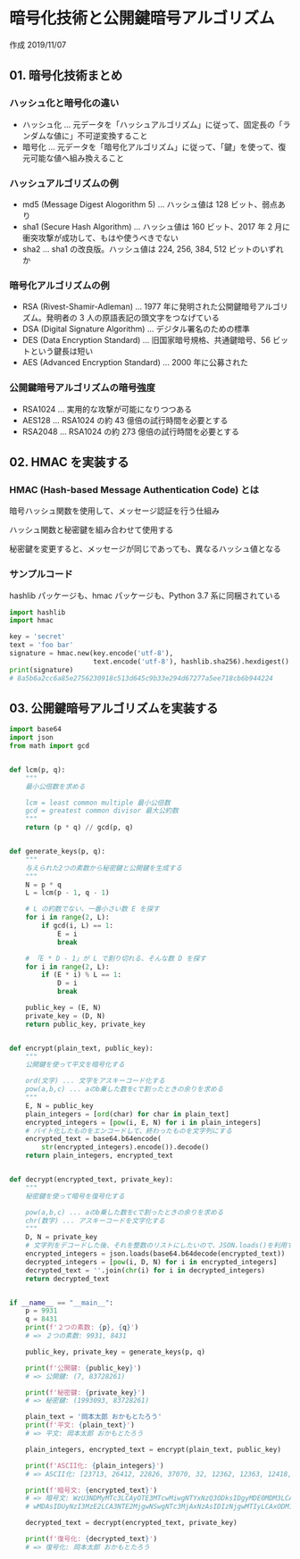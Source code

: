 #  暗号化技術と公開鍵暗号アルゴリズム

作成 2019/11/07

## 01. 暗号化技術まとめ

### ハッシュ化と暗号化の違い

-   ハッシュ化 ... 元データを「ハッシュアルゴリズム」に従って、固定長の「ランダムな値に」不可逆変換すること
-   暗号化 ... 元データを「暗号化アルゴリズム」に従って、「鍵」を使って、復元可能な値へ組み換えること

### ハッシュアルゴリズムの例

-   md5 (Message Digest Alogorithm 5) ... ハッシュ値は 128 ビット、弱点あり
-   sha1 (Secure Hash Algorithm) ... ハッシュ値は 160 ビット、2017 年 2 月に衝突攻撃が成功して、もはや使うべきでない
-   sha2 ... sha1 の改良版。ハッシュ値は 224, 256, 384, 512 ビットのいずれか

### 暗号化アルゴリズムの例

-   RSA (Rivest-Shamir-Adleman) ... 1977 年に発明された公開鍵暗号アルゴリズム。発明者の 3 人の原語表記の頭文字をつなげている
-   DSA (Digital Signature Algorithm) ... デジタル署名のための標準
-   DES (Data Encryption Standard) ... 旧国家暗号規格、共通鍵暗号、56 ビットという鍵長は短い
-   AES (Advanced Encryption Standard) ... 2000 年に公募された

### 公開鍵暗号アルゴリズムの暗号強度

-   RSA1024 … 実用的な攻撃が可能になりつつある
-   AES128 … RSA1024 の約 43 億倍の試行時間を必要とする
-   RSA2048 … RSA1024 の約 273 億倍の試行時間を必要とする

## 02. HMAC を実装する

### HMAC (Hash-based Message Authentication Code) とは

暗号ハッシュ関数を使用して、メッセージ認証を行う仕組み

ハッシュ関数と秘密鍵を組み合わせて使用する

秘密鍵を変更すると、メッセージが同じであっても、異なるハッシュ値となる

### サンプルコード

hashlib パッケージも、hmac パッケージも、Python 3.7 系に同梱されている

```python
import hashlib
import hmac

key = 'secret'
text = 'foo bar'
signature = hmac.new(key.encode('utf-8'),
                     text.encode('utf-8'), hashlib.sha256).hexdigest()
print(signature)
# 8a5b6a2cc6a85e2756230918c513d645c9b33e294d67277a5ee718cb6b944224
```

## 03. 公開鍵暗号アルゴリズムを実装する

```python
import base64
import json
from math import gcd


def lcm(p, q):
    """
    最小公倍数を求める

    lcm = least common multiple 最小公倍数
    gcd = greatest common divisor 最大公約数
    """
    return (p * q) // gcd(p, q)


def generate_keys(p, q):
    """
    与えられた2つの素数から秘密鍵と公開鍵を生成する
    """
    N = p * q
    L = lcm(p - 1, q - 1)

    # L の約数でない、一番小さい数 E を探す
    for i in range(2, L):
        if gcd(i, L) == 1:
            E = i
            break

    # 「E * D - 1」が L で割り切れる、そんな数 D を探す
    for i in range(2, L):
        if (E * i) % L == 1:
            D = i
            break

    public_key = (E, N)
    private_key = (D, N)
    return public_key, private_key


def encrypt(plain_text, public_key):
    """
    公開鍵を使って平文を暗号化する

    ord(文字) ... 文字をアスキーコード化する
    pow(a,b,c) ... aのb乗した数をcで割ったときの余りを求める
    """
    E, N = public_key
    plain_integers = [ord(char) for char in plain_text]
    encrypted_integers = [pow(i, E, N) for i in plain_integers]
    # バイト化したものをエンコードして、終わったものを文字列にする
    encrypted_text = base64.b64encode(
        str(encrypted_integers).encode()).decode()
    return plain_integers, encrypted_text


def decrypt(encrypted_text, private_key):
    """
    秘密鍵を使って暗号を復号化する

    pow(a,b,c) ... aのb乗した数をcで割ったときの余りを求める
    chr(数字) ... アスキーコードを文字化する
    """
    D, N = private_key
    # 文字列をデコードした後、それを整数のリストにしたいので、JSON.loads()を利用する
    encrypted_integers = json.loads(base64.b64decode(encrypted_text))
    decrypted_integers = [pow(i, D, N) for i in encrypted_integers]
    decrypted_text = ''.join(chr(i) for i in decrypted_integers)
    return decrypted_text


if __name__ == "__main__":
    p = 9931
    q = 8431
    print(f'２つの素数: {p}, {q}')
    # => ２つの素数: 9931, 8431

    public_key, private_key = generate_keys(p, q)

    print(f'公開鍵: {public_key}')
    # => 公開鍵: (7, 83728261)

    print(f'秘密鍵: {private_key}')
    # => 秘密鍵: (1993093, 83728261)

    plain_text = '岡本太郎 おかもとたろう'
    print(f'平文: {plain_text}')
    # => 平文: 岡本太郎 おかもとたろう

    plain_integers, encrypted_text = encrypt(plain_text, public_key)

    print(f'ASCII化: {plain_integers}')
    # => ASCII化: [23713, 26412, 22826, 37070, 32, 12362, 12363, 12418, 12392, 12383, 12429, 12358]

    print(f'暗号文: {encrypted_text}')
    # => 暗号文: WzU3NDMyMTc3LCAyOTE3MTcwMiwgNTYxNzQ3ODksIDgyMDE0MDM3LCAzMTE1MTM1OCwgNjc2ODI
    # wMDAsIDUyNzI3MzE2LCA3NTE2MjgwNSwgNTc3MjAxNzAsIDIzNjgwMTIyLCAxODM1MzMzNCwgMTE2MDI3ODFd

    decrypted_text = decrypt(encrypted_text, private_key)

    print(f'復号化: {decrypted_text}')
    # => 復号化: 岡本太郎 おかもとたろう
```
